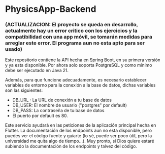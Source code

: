 # PhysicsApp-Backend

### (ACTUALIZACION: El proyecto se queda en desarrollo, actualmente hay un error critico con los ejercicios y la compatibilidad con una app móvil, se tomarán medidas para arreglar este error. El programa aun no esta apto para ser usado)

Este repositorio contiene la API hecha en Spring Boot, en su primera versión y ya esta disponible. Por ahora solo soporta PostgreSQL y como mínimo debe ser ejecutado en Java 21.

Además, para que funcione adecuadamente, es necesario establecer variables de entorno para la conexión a la base de datos, dichas variables son las siguientes:

* DB_URL : La URL de conexión a tu base de datos
* DB_USER: El nombre de usuario ("postgres" por default)
* DB_PASS: La contraseña de tu base de datos
* El puerto por default es 80.

Este servicio ayudará en las peticiones de la aplicación principal hecha en Flutter. La documentación de los endpoints aun no esta disponible, pero puedes ver el código fuente y guiarte (lo sé, puede ser poco útil, pero la universidad me quita algo de tiempo...). Muy pronto, si Dios quiere estaré subiendo la documentación de los endpoints y talvez del código.
